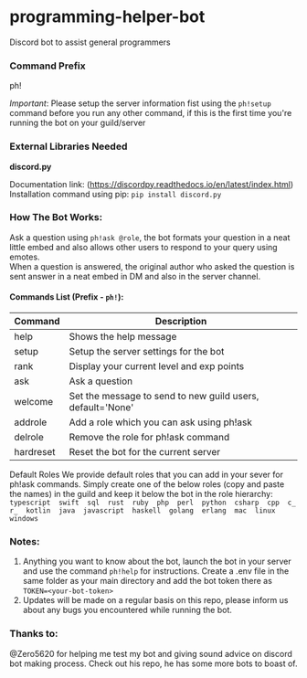 # programming-helper-bot
Discord bot to assist general programmers

### Command Prefix
ph!

*Important*: Please setup the server information fist using the `ph!setup` command before you run any other command, if this is the first time you're running the bot on your guild/server

### External Libraries Needed

**discord.py**

Documentation link: (https://discordpy.readthedocs.io/en/latest/index.html) \
Installation command using pip: `pip install discord.py`

### How The Bot Works:
Ask a question using `ph!ask @role`, the bot formats your question in a neat little embed and also allows other users to respond to your query using emotes.\
When a question is answered, the original author who asked the question is sent answer in a neat embed in DM and also in the server channel.
#### Commands List (Prefix - `ph!`):
Command | Description
--------|------------
  help  |     Shows the help message
  setup   |   Setup the server settings for the bot
  rank  |   Display your current level and exp points
  ask  |  Ask a question
  welcome  |  Set the message to send to new guild users, default='None'
  addrole  |  Add a role which you can ask using ph!ask
  delrole  |  Remove the role for ph!ask command
  hardreset  |  Reset the bot for the current server
 
Default Roles
We provide default roles that you can add in your sever for ph!ask commands. Simply create one of the below roles (copy and paste the names) in the guild and keep it below the bot in the role hierarchy:\
`typescript  swift  sql  rust  ruby  php  perl  python  csharp  cpp  c_ r_  kotlin  java  javascript  haskell  golang  erlang  mac  linux  windows  `
 
### Notes:
1) Anything you want to know about the bot, launch the bot in your server and use the command `ph!help` for instructions. Create a .env file in the same folder as your main directory and add the bot token there as `TOKEN=<your-bot-token>`
2) Updates will be made on a regular basis on this repo, please inform us about any bugs you encountered while running the bot.

### Thanks to:
@Zero5620 for helping me test my bot and giving sound advice on discord bot making process. Check out his repo, he has some more bots to boast of.
